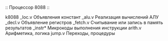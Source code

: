 :: Процессор 8088 ::

k8088
    _loc.v      Объявления констант
    _alu.v      Реализация вычислений АЛУ
    _decl.v     Объявление регистров
    _fetch.v    Считывание или запись в память результатов
    _instr*     Микрокоды выполнения инструкции
     arith.v    Арифметика, логика
     jump.v     Переходы, процедуры
